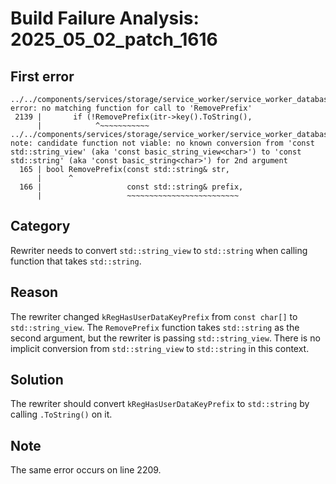 # Build Failure Analysis: 2025_05_02_patch_1616

## First error

```
../../components/services/storage/service_worker/service_worker_database.cc:2139:12: error: no matching function for call to 'RemovePrefix'
 2139 |       if (!RemovePrefix(itr->key().ToString(),
      |            ^~~~~~~~~~~~
../../components/services/storage/service_worker/service_worker_database.cc:165:6: note: candidate function not viable: no known conversion from 'const std::string_view' (aka 'const basic_string_view<char>') to 'const std::string' (aka 'const basic_string<char>') for 2nd argument
  165 | bool RemovePrefix(const std::string& str,
      |      ^
  166 |                   const std::string& prefix,
      |                   ~~~~~~~~~~~~~~~~~~~~~~~~~
```

## Category
Rewriter needs to convert `std::string_view` to `std::string` when calling function that takes `std::string`.

## Reason
The rewriter changed `kRegHasUserDataKeyPrefix` from `const char[]` to `std::string_view`. The `RemovePrefix` function takes `std::string` as the second argument, but the rewriter is passing `std::string_view`. There is no implicit conversion from `std::string_view` to `std::string` in this context.

## Solution
The rewriter should convert `kRegHasUserDataKeyPrefix` to `std::string` by calling `.ToString()` on it.

## Note
The same error occurs on line 2209.